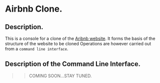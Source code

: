# Airbnb Clone.

## Description.

This is a console for a clone of the [Aribnb website](https://airbnb.com). It forms the basis of the structure of the website to be cloned
Operations are however carried out from a `command line interface`.

## Description of the Command Line Interface.

>> COMING SOON...STAY TUNED.
